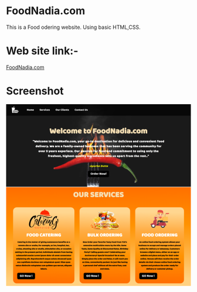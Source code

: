 # FoodNadia.com
<p> This is a Food odering website. Using basic HTML,CSS.</p>

# Web site link:- 
<a href="https://apurba2099.github.io/FoodNadia.com/">FoodNadia.com</a>

# Screenshot
<img src="./Wallpaper.png">